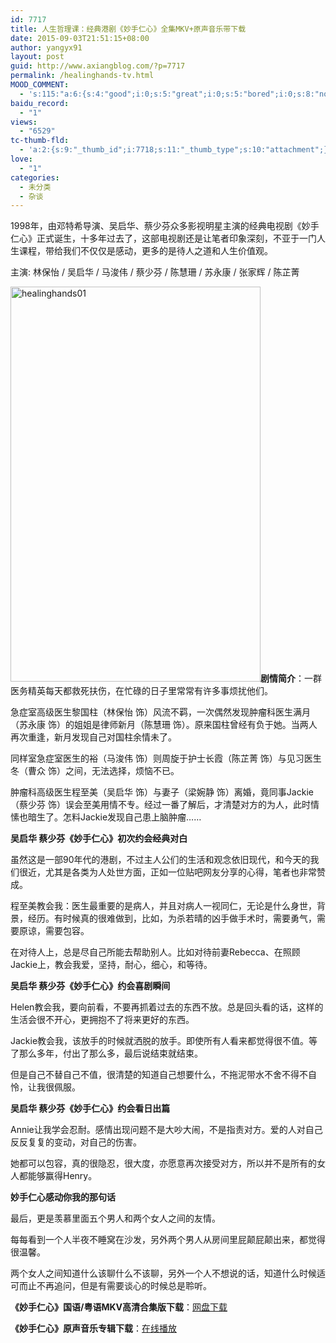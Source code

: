 ```yaml
---
id: 7717
title: 人生哲理课：经典港剧《妙手仁心》全集MKV+原声音乐带下载
date: 2015-09-03T21:51:15+08:00
author: yangyx91
layout: post
guid: http://www.axiangblog.com/?p=7717
permalink: /healinghands-tv.html
MOOD_COMMENT:
  - 's:115:"a:6:{s:4:"good";i:0;s:5:"great";i:0;s:5:"bored";i:0;s:8:"nonsense";i:0;s:13:"notunderstand";i:0;s:7:"passing";i:0;}";'
baidu_record:
  - "1"
views:
  - "6529"
tc-thumb-fld:
  - 'a:2:{s:9:"_thumb_id";i:7718;s:11:"_thumb_type";s:10:"attachment";}'
love:
  - "1"
categories:
  - 未分类
  - 杂谈
---
```

1998年，由邓特希导演、吴启华、蔡少芬众多影视明星主演的经典电视剧《妙手仁心》正式诞生，十多年过去了，这部电视剧还是让笔者印象深刻，不亚于一门人生课程，带给我们不仅仅是感动，更多的是待人之道和人生价值观。

主演: 林保怡 / 吴启华 / 马浚伟 / 蔡少芬 / 陈慧珊 / 苏永康 / 张家辉 / 陈芷菁

<a href="http://www.axiangblog.com/wp-content/uploads/2015/09/healinghands01.jpg" target="_blank"  rel="nofollow" ><img loading="lazy" class="aligncenter size-full wp-image-7718" src="http://www.axiangblog.com/wp-content/uploads/2015/09/healinghands01.jpg" alt="healinghands01" width="400" height="632" /></a>**剧情简介**：一群医务精英每天都救死扶伤，在忙碌的日子里常常有许多事烦扰他们。

急症室高级医生黎国柱（林保怡 饰）风流不羁，一次偶然发现肿瘤科医生满月（苏永康 饰）的姐姐是律师新月（陈慧珊 饰）。原来国柱曾经有负于她。当两人再次重逢，新月发现自己对国柱余情未了。

同样室急症室医生的裕（马浚伟 饰）则周旋于护士长霞（陈芷菁 饰）与见习医生冬（曹众 饰）之间，无法选择，烦恼不已。

肿瘤科高级医生程至美（吴启华 饰）与妻子（梁婉静 饰）离婚，竟同事Jackie（蔡少芬 饰）误会至美用情不专。经过一番了解后，才清楚对方的为人，此时情愫也暗生了。怎料Jackie发现自己患上脑肿瘤……

**吴启华 蔡少芬《妙手仁心》初次约会经典对白**



虽然这是一部90年代的港剧，不过主人公们的生活和观念依旧现代，和今天的我们很近，尤其是各类为人处世方面，正如一位贴吧网友分享的心得，笔者也非常赞成。

程至美教会我：医生最重要的是病人，并且对病人一视同仁，无论是什么身世，背景，经历。有时候真的很难做到，比如，为杀若晴的凶手做手术时，需要勇气，需要原谅，需要包容。

在对待人上，总是尽自己所能去帮助别人。比如对待前妻Rebecca、在照顾Jackie上，教会我爱，坚持，耐心，细心，和等待。

**吴启华 蔡少芬《妙手仁心》约会喜剧瞬间**



Helen教会我，要向前看，不要再抓着过去的东西不放。总是回头看的话，这样的生活会很不开心，更拥抱不了将来更好的东西。

Jackie教会我，该放手的时候就洒脱的放手。即使所有人看来都觉得很不值。等了那么多年，付出了那么多，最后说结束就结束。

但是自己不替自己不值，很清楚的知道自己想要什么，不拖泥带水不舍不得不自怜，让我很佩服。

**吴启华 蔡少芬《妙手仁心》约会看日出篇**



Annie让我学会忍耐。感情出现问题不是大吵大闹，不是指责对方。爱的人对自己反反复复的变动，对自己的伤害。

她都可以包容，真的很隐忍，很大度，亦愿意再次接受对方，所以并不是所有的女人都能够赢得Henry。

**妙手仁心感动你我的那句话**



最后，更是羡慕里面五个男人和两个女人之间的友情。

每每看到一个人半夜不睡窝在沙发，另外两个男人从房间里屁颠屁颠出来，都觉得很温馨。

两个女人之间知道什么该聊什么不该聊，另外一个人不想说的话，知道什么时候适可而止不再追问，但是有需要谈心的时候总是聆听。

**《妙手仁心》国语/粤语MKV高清合集版下载**：<a href="http://pan.baidu.com/share/link?shareid=1447693312&uk=2186205885" target="_blank" rel="nofollow" >网盘下载</a>

**《妙手仁心》原声音乐专辑下载**：<a href="http://www.xiami.com/album/249954?spm=a1z1s.3521865.23310001.2.AqxZl4" target="_blank" rel="nofollow" >在线播放</a>